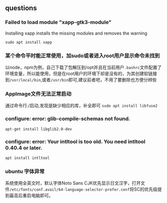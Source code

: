 ## questions
### Failed to load module "xapp-gtk3-module"
Installing xapp installs the missing modules and removes the warning

`sudo apt install xapp`

### 某个命令平时能正常使用，加sudo或者进入root用户显示命令未找到
以node，npm为例，自己下载了包解压到/opt并且在当前用户`.bashrc`文件配置了环境变量，所以能使用，但是在root用户的环境下却是没有的，为其创建软链接到`/usr/local/bin`,或者`/usr/bin`即可,建议前者吧，不用了要删除也方便分辨些

### AppImage文件无法正常启动
通过命令行./启动,发现是缺少相应的库，补全即可
`sudo apt install libfuse2`

### configure: error: glib-compile-schemas not found.
`apt-get install libglib2.0-dev`

### configure: error: Your intltool is too old.  You need intltool 0.40.4 or later.
`apt install intltool`

### ubuntu 字体异常
系统使用全英文时，默认字体Noto Sans CJK优先显示日文汉字，打开文件`/etc/fonts/conf.avail/64-language-selector-prefer.conf`将SC的优先级提到最高后重启电脑即可。
